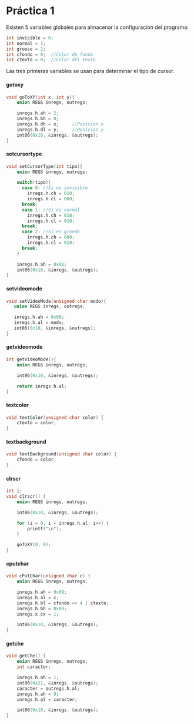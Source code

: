 # Práctica 1 #
Existen 5 variables globales para almacenar la configuración del programa:

```c
int invisible = 0;
int normal = 1;
int grueso = 2;
int cfondo = 0;  //Color de fondo
int ctexto = 0;  //Color del texto
```

Las tres primeras variables se usan para determinar el tipo de cursor.

#### gotoxy ####

```c
void goToXY(int x, int y){
    union REGS inregs, outregs;

    inregs.h.ah = 2;
    inregs.h.bh = 0;
    inregs.h.dh = x;     //Posicion x
    inregs.h.dl = y;     //Posicion y
    int86(0x10, &inregs, &outregs);
}
```

#### setcursortype ####

```c
void setCursorType(int tipo){
    union REGS inregs, outregs;

    switch(tipo){
      case 0: //Si es invisible
        inregs.h.ch = 010;
        inregs.h.cl = 000;
      break;
      case 1: //Si es normal
        inregs.h.ch = 010;
        inregs.h.cl = 010;
      break;
      case 2: //Si es gruedo
        inregs.h.ch = 000;
        inregs.h.cl = 010;
      break;
    }

    inregs.h.ah = 0x01;
    int86(0x10, &inregs, &outregs);
}
```

#### setvideomode ####


```c
void setVideoMode(unsigned char modo){
   union REGS inregs, outregs;

   inregs.h.ah = 0x00;
   inregs.h.al = modo;
   int86(0x10, &inregs, &outregs);
}
```

#### getvideomode ####

```c
int getVideoMode(){
    union REGS inregs, outregs;

    int86(0x10, &inregs, &outregs);

    return inregs.h.al;
}
```

#### textcolor ####

```c
void textColor(unsigned char color) {
    ctexto = color;
}
```

#### textbackground ####

```c
void textBackground(unsigned char color) {
    cfondo = color;
}
```

#### clrscr ####

```c
int i;
void clrscr() {
    union REGS inregs, outregs;

    int86(0x10, &inregs, &outregs);

    for (i = 0; i < inregs.h.al; i++) {
        printf("\n");
    }

    goToXY(0, 0);
}
```

#### cputchar ####

```c
void cPutChar(unsigned char c) {
    union REGS inregs, outregs;

    inregs.h.ah = 0x09;
    inregs.h.al = c;
    inregs.h.bl = cfondo << 4 | ctexto;
    inregs.h.bh = 0x00;
    inregs.x.cx = 1;

    int86(0x10, &inregs, &outregs);
}
```

#### getche ####

```c
void getChe() {
    union REGS inregs, outregs;
    int caracter;

    inregs.h.ah = 1;
    int86(0x21, &inregs, &outregs);
    caracter = outregs.h.al;
    inregs.h.ah = 9;
    inregs.h.al = caracter;

    int86(0x10, &inregs, &outregs);
}
```
